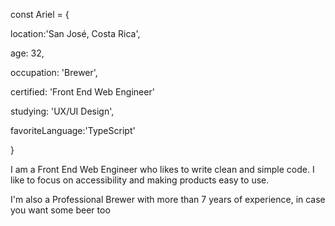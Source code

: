 const Ariel = {

  location:'San José, Costa Rica',

  age: 32,

  occupation: 'Brewer',

  certified: 'Front End Web Engineer'

  studying: 'UX/UI Design',

  favoriteLanguage:'TypeScript'
  
}

I am a Front End Web Engineer who likes to write clean and simple code. I like to focus on accessibility and making products easy to use. 

I'm also a Professional Brewer with more than 7 years of experience, in case you want some beer too 
